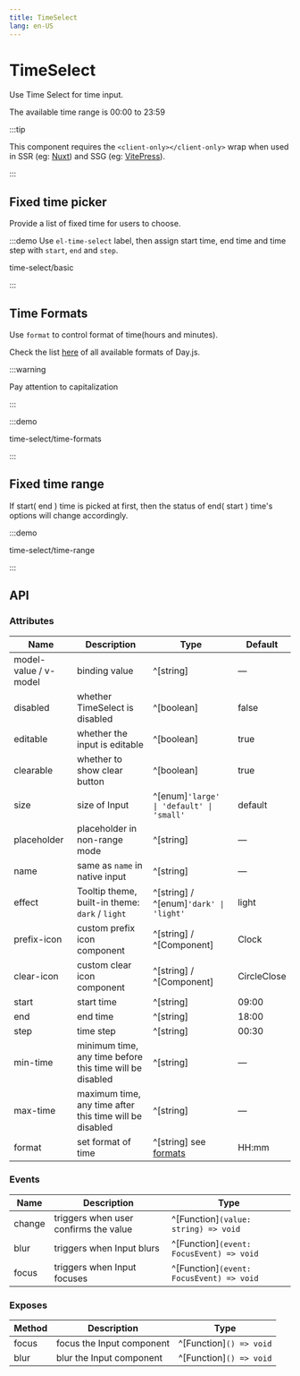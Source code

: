 ```yaml
---
title: TimeSelect
lang: en-US
---
```


# TimeSelect

Use Time Select for time input.

The available time range is 00:00 to 23:59

:::tip

This component requires the `<client-only></client-only>` wrap when used in SSR (eg: [Nuxt](https://nuxt.com/v3)) and SSG (eg: [VitePress](https://vitepress.vuejs.org/)).

:::

## Fixed time picker

Provide a list of fixed time for users to choose.

:::demo Use `el-time-select` label, then assign start time, end time and time step with `start`, `end` and `step`.

time-select/basic

:::

## Time Formats

Use `format` to control format of time(hours and minutes).

Check the list [here](https://day.js.org/docs/en/display/format#list-of-all-available-formats) of all available formats of Day.js.

:::warning

Pay attention to capitalization

:::

:::demo

time-select/time-formats

:::

## Fixed time range

If start( end ) time is picked at first, then the status of end( start ) time's options will change accordingly.

:::demo

time-select/time-range

:::

## API

### Attributes

| Name                  | Description                                              | Type                                                                                             | Default     |
| --------------------- | -------------------------------------------------------- | ------------------------------------------------------------------------------------------------ | ----------- |
| model-value / v-model | binding value                                            | ^[string]                                                                                        | —           |
| disabled              | whether TimeSelect is disabled                           | ^[boolean]                                                                                       | false       |
| editable              | whether the input is editable                            | ^[boolean]                                                                                       | true        |
| clearable             | whether to show clear button                             | ^[boolean]                                                                                       | true        |
| size                  | size of Input                                            | ^[enum]`'large' \| 'default' \| 'small'`                                                         | default     |
| placeholder           | placeholder in non-range mode                            | ^[string]                                                                                        | —           |
| name                  | same as `name` in native input                           | ^[string]                                                                                        | —           |
| effect                | Tooltip theme, built-in theme: `dark` / `light`          | ^[string] / ^[enum]`'dark' \| 'light'`                                                           | light       |
| prefix-icon           | custom prefix icon component                             | ^[string] / ^[Component]                                                                         | Clock       |
| clear-icon            | custom clear icon component                              | ^[string] / ^[Component]                                                                         | CircleClose |
| start                 | start time                                               | ^[string]                                                                                        | 09:00       |
| end                   | end time                                                 | ^[string]                                                                                        | 18:00       |
| step                  | time step                                                | ^[string]                                                                                        | 00:30       |
| min-time              | minimum time, any time before this time will be disabled | ^[string]                                                                                        | —           |
| max-time              | maximum time, any time after this time will be disabled  | ^[string]                                                                                        | —           |
| format                | set format of time                                       | ^[string] see [formats](https://day.js.org/docs/en/display/format#list-of-all-available-formats) | HH:mm       |

### Events

| Name   | Description                           | Type                                     |
| ------ | ------------------------------------- | ---------------------------------------- |
| change | triggers when user confirms the value | ^[Function]`(value: string) => void`     |
| blur   | triggers when Input blurs             | ^[Function]`(event: FocusEvent) => void` |
| focus  | triggers when Input focuses           | ^[Function]`(event: FocusEvent) => void` |

### Exposes

| Method | Description               | Type                    |
| ------ | ------------------------- | ----------------------- |
| focus  | focus the Input component | ^[Function]`() => void` |
| blur   | blur the Input component  | ^[Function]`() => void` |
